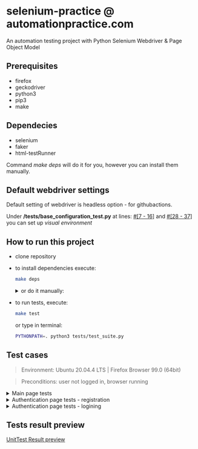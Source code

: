 # selenium-practice @ automationpractice.com
An automation testing project with Python Selenium Webdriver & Page Object Model

## Prerequisites
- firefox
- geckodriver
- python3
- pip3
- make

## Dependecies
- selenium
- faker
- html-testRunner

Command *make deps* will do it for you, however you can install them manually.

## Default webdriver settings
Default setting of webdriver is headless option - for githubactions.

Under **/tests/base_configuration_test.py** at lines: [#[7 - 16]](https://github.com/rpodsiadly/selenium-practice/blob/2eaf906a13a7c301f6d7799c222410cb13c7be8d/tests/base_configuration_test.py#L7-L16)  and [#[28 - 37]](https://github.com/rpodsiadly/selenium-practice/blob/2eaf906a13a7c301f6d7799c222410cb13c7be8d/tests/base_configuration_test.py#L28-L37) you can set up *visual environment*

## How to run this project
- clone repository
- to install dependencies execute:
  ```bash
  make deps
  ```
  <details><summary>or do it manually:</summary>

    ```bash
    pip3 install selenium
    pip3 install faker
    pip3 install html-testRunner
  ```

  </details>
  
- to run tests, execute:
  ```bash
  make test
  ```
  or type in terminal:
  ```bash
  PYTHONPATH=. python3 tests/test_suite.py
  ```
  

## Test cases
> Environment: Ubuntu 20.04.4 LTS | Firefox Browser 99.0 (64bit)

> Preconditions: user not logged in, browser running
<details><summary>Main page tests</summary>
  
  - loading main page
  - passing to *WOMEN* subpage
  - passing to *DRESSES* subpage
  - passing to *T-SHIRTS* subpage
  - passing to authentication page
  - adding to cart a product with certian value from *DRESSES* subpage
</details>
<details><summary>Authentication page tests - registration</summary>
  
  - new user registration with email already taken - negative
  - new user registration with incorrect date of birth - negative
  - new user registration with incorrect password - negative
</details>
<details><summary>Authentication page tests - logining</summary>
  
  - logining negative
  - logining positive
</details>

## Tests result preview
[UnitTest Result preview](https://htmlpreview.github.io/?https://github.com/rpodsiadly/selenium-practice/blob/de4b75133a5c9b842cb73e9a1c1664673a5b10d1/reports/unittestresult_2022-05-30_21-24-43.html)
